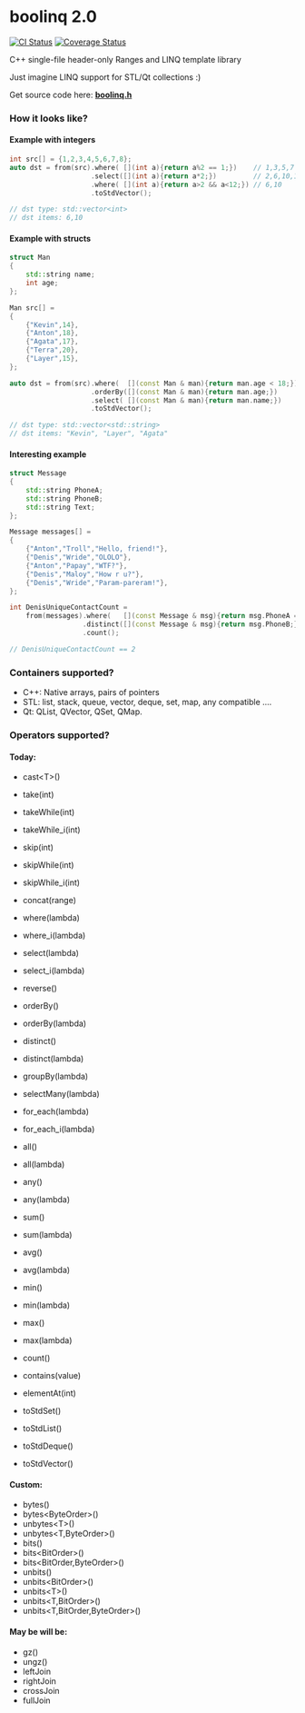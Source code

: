 # boolinq 2.0

[![CI Status](https://travis-ci.org/k06a/boolinq.svg?branch=master)](https://travis-ci.org/k06a/boolinq)
[![Coverage Status](https://coveralls.io/repos/github/k06a/boolinq/badge.svg?branch=master)](https://coveralls.io/github/k06a/boolinq?branch=master)

C++ single-file header-only Ranges and LINQ template library

Just imagine LINQ support for STL/Qt collections :)

Get source code here: **[boolinq.h](/include/boolinq/boolinq.h)**

### How it looks like?

#### Example with integers

```c++
int src[] = {1,2,3,4,5,6,7,8};
auto dst = from(src).where( [](int a){return a%2 == 1;})    // 1,3,5,7
                    .select([](int a){return a*2;})         // 2,6,10,14
                    .where( [](int a){return a>2 && a<12;}) // 6,10
                    .toStdVector();

// dst type: std::vector<int>
// dst items: 6,10
```

#### Example with structs

```c++
struct Man
{
    std::string name;
    int age;
};

Man src[] =
{
    {"Kevin",14},
    {"Anton",18},
    {"Agata",17},
    {"Terra",20},
    {"Layer",15},
};

auto dst = from(src).where(  [](const Man & man){return man.age < 18;})
                    .orderBy([](const Man & man){return man.age;})
                    .select( [](const Man & man){return man.name;})
                    .toStdVector();

// dst type: std::vector<std::string>
// dst items: "Kevin", "Layer", "Agata"
```

#### Interesting example

```c++
struct Message
{
    std::string PhoneA;
    std::string PhoneB;
    std::string Text;
};

Message messages[] =
{
    {"Anton","Troll","Hello, friend!"},
    {"Denis","Wride","OLOLO"},
    {"Anton","Papay","WTF?"},
    {"Denis","Maloy","How r u?"},
    {"Denis","Wride","Param-pareram!"},
};

int DenisUniqueContactCount =
    from(messages).where(   [](const Message & msg){return msg.PhoneA == "Denis";})
                  .distinct([](const Message & msg){return msg.PhoneB;})
                  .count();

// DenisUniqueContactCount == 2    
```

### Containers supported?

- C++: Native arrays, pairs of pointers
- STL: list, stack, queue, vector, deque, set, map, any compatible ....
- Qt: QList, QVector, QSet, QMap.

### Operators supported?

#### Today:

- cast&lt;T&gt;()

- take(int)
- takeWhile(int)
- takeWhile_i(int)
- skip(int)
- skipWhile(int)
- skipWhile_i(int)
- concat(range)
- where(lambda)
- where_i(lambda)
- select(lambda)
- select_i(lambda)
- reverse()
- orderBy()
- orderBy(lambda)

- distinct()
- distinct(lambda)
- groupBy(lambda)
- selectMany(lambda)

- for_each(lambda)
- for_each_i(lambda)
- all()
- all(lambda)
- any()
- any(lambda)
- sum()
- sum(lambda)
- avg()
- avg(lambda)
- min()
- min(lambda)
- max()
- max(lambda)
- count()
- contains(value)
- elementAt(int)
- toStdSet()
- toStdList()
- toStdDeque()
- toStdVector()

#### Custom:

- bytes()
- bytes&lt;ByteOrder&gt;()
- unbytes&lt;T&gt;()
- unbytes&lt;T,ByteOrder&gt;()
- bits()
- bits&lt;BitOrder&gt;()
- bits&lt;BitOrder,ByteOrder&gt;()
- unbits()
- unbits&lt;BitOrder&gt;()
- unbits&lt;T&gt;()
- unbits&lt;T,BitOrder&gt;()
- unbits&lt;T,BitOrder,ByteOrder&gt;()

#### May be will be:

- gz()
- ungz()
- leftJoin
- rightJoin
- crossJoin
- fullJoin
